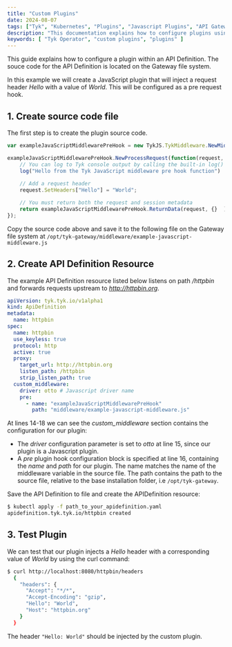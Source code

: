 ```yaml
---
title: "Custom Plugins"
date: 2024-08-07
tags: ["Tyk", "Kubernetes", "Plugins", "Javascript Plugins", "API Gateway Configuration"]
description: "This documentation explains how to configure plugins using Tyk Operator"
keywords: [ "Tyk Operator", "custom plugins", "plugins" ]
---
```


This guide explains how to configure a plugin within an API Definition. The souce code for the API Definition is located on the Gateway file system.

In this example we will create a JavaScript plugin that will inject a request header *Hello* with a value of *World*. This will be configured as a pre request hook.

## 1. Create source code file

The first step is to create the plugin source code. 

```javascript
var exampleJavaScriptMiddlewarePreHook = new TykJS.TykMiddleware.NewMiddleware({});

exampleJavaScriptMiddlewarePreHook.NewProcessRequest(function(request, session) {
    // You can log to Tyk console output by calling the built-in log() function:
    log("Hello from the Tyk JavaScript middleware pre hook function")
    
    // Add a request header
    request.SetHeaders["Hello"] = "World";

    // You must return both the request and session metadata 
    return exampleJavaScriptMiddlewarePreHook.ReturnData(request, {}  );
});
```

Copy the source code above and save it to the following file on the Gateway file system at `/opt/tyk-gateway/middleware/example-javascript-middleware.js`


## 2. Create API Definition Resource

The example API Definition resource listed below listens on path */httpbin* and forwards requests upstream to *http://httpbin.org*.

```yaml {linenos=table,hl_lines=["14-18"],linenostart=1}
apiVersion: tyk.tyk.io/v1alpha1
kind: ApiDefinition
metadata:
  name: httpbin
spec:
  name: httpbin
  use_keyless: true
  protocol: http
  active: true
  proxy:
    target_url: http://httpbin.org
    listen_path: /httpbin
    strip_listen_path: true
  custom_middleware:
    driver: otto # Javascript driver name
    pre:
      - name: "exampleJavaScriptMiddlewarePreHook"
        path: "middleware/example-javascript-middleware.js"
```

At lines 14-18 we can see the *custom_middleware* section contains the configuration for our plugin:

- The *driver* configuration parameter is set to *otto* at line 15, since our plugin is a Javascript plugin.
- A *pre* plugin hook configuration block is specified at line 16, containing the *name* and *path* for our plugin. The name matches the name of the middleware variable in the source file. The path contains the path to the source file, relative to the base installation folder, i.e `/opt/tyk-gateway`.

Save the API Definition to file and create the APIDefinition resource:  

```bash
$ kubectl apply -f path_to_your_apidefinition.yaml
apidefinition.tyk.tyk.io/httpbin created
```

## 3. Test Plugin

We can test that our plugin injects a *Hello* header with a corresponding value of *World* by using the curl command:

```bash
$ curl http://localhost:8080/httpbin/headers
  {
    "headers": {
      "Accept": "*/*",
      "Accept-Encoding": "gzip",
      "Hello": "World",
      "Host": "httpbin.org"
    }
  }
```

The header `"Hello: World"` should be injected by the custom plugin.
